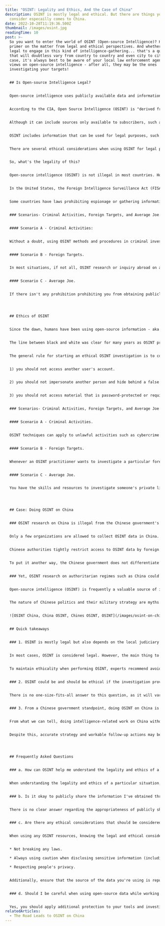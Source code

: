 ```yaml
---
title: "OSINT: Legality and Ethics, And the Case of China"
description: OSINT is mostly legal and ethical. But there are things you need to
  consider especailly comes to China.
date: 2022-10-28T11:19:36.500Z
thumbnail: /images/osint.jpg
readingTime: 10
post: >-
  So you want to enter the world of OSINT (Open-source Intelligence)? Here's a
  primer on the matter from legal and ethical perspectives. And whether it's
  legal to engage in this kind of intelligence-gathering... that's a question
  that will doubtless vary from country to country and even city to city. In any
  case, it's always best to be aware of your local law enforcement agencies'
  views on open-source intelligence - after all, they may be the ones
  investigating your targets!


  ## Is Open-source Intelligence Legal?


  Open-source intelligence uses publicly available data and information. Although the so-called "surface web" is a critical component, it is not limited to what can be found using Google.


  According to the CIA, Open Source Intelligence (OSINT) is "derived from publicly available material." However, most intelligence professionals broaden that definition to include information intended for public consumption.


  Although it can include sources only available to subscribers, such as newspaper content behind a paywall or subscription journals, OSINT is information anyone can use, regardless of ownership or control.


  OSINT includes information that can be used for legal purposes, such as surveillance or intel gathering. In addition, various methods can obtain open-source intelligence, including social media posts, news articles, videos, and audio recordings. Still, it all boils down to the same thing: material that has been made freely accessible to anybody without any expectation of privacy or confidentiality.


  There are several ethical considerations when using OSINT for legal purposes: privacy and data protection. For example, if you're using OSINT to spy on someone, it's essential to ensure they don't have a reasonable expectation of privacy. Additionally, data protection laws may restrict the use of OSINT for intelligence gathering.


  So, what's the legality of this?


  Open-source intelligence (OSINT) is not illegal in most countries. However, some countries have strict laws regarding information gathering and espionage.


  In the United States, the Foreign Intelligence Surveillance Act (FISA) permits the government to collect intelligence from foreign citizens and governments without a warrant if the information is obtained from a US person or entity that has provided it voluntarily. This law also allows for the "incidental" collection of information about US persons and entities outside FISA. Still, it does not allow them to be used in any criminal case against them.


  Some countries have laws prohibiting espionage or gathering information on behalf of other nations without their consent. These laws are typically put into place by governments who feel that they are being threatened by foreign countries who may want to steal their natural resources or use them as a military base against their own fellow citizens' freedoms. So here we are going to discuss three possible scenarios.


  ### Scenarios- Criminal Activities, Foreign Targets, and Average Joe.


  #### Scenario A - Criminal Activities:


  Without a doubt, using OSINT methods and procedures in criminal investigations or harmful activities would be legal. In these circumstances, however, a follow-up initiative with authorities, such as the infected organization or government agencies, is advised.


  #### Scenario B - Foreign Targets.


  In most situations, if not all, OSINT research or inquiry abroad on a foreign topic and target would be legal as long as you are not in that particular nation.


  #### Scenario C - Average Joe.


  If there isn't any prohibition prohibiting you from obtaining publicly accessible information on any particular person, applying OSINT methods on that person, even if they are a celebrity, should be permissible. But, if you're doing OSINT research or inquiry on Heads of State or Government, people in the intelligence and military community, common sense dictates that you use caution. Assume, for example, that a government agency discovers your OSINT study or inquiry. You will be on a watch list if such behavior seems suspicious and compromises national interests.




  ## Ethics of OSINT


  Since the dawn, humans have been using open-source information - aka OSINT - to solve problems and advance their civilizations. However, there are always critical ethical considerations to take into account. For example, when conducting investigations, it's important to remember that China is a crucial player in the world economy, and its government employs sophisticated methods to track individuals and organizations. As with all investigative work, weigh the pros and cons before taking any action, especially concerning sensitive or classified information. In the end, it's up to the individual or organization using OSINT to make sure they are aware of the law enforcement and intelligence-gathering techniques available to them and that they are using them ethically and lawfully.


  The line between black and white was clear for many years as OSINT practitioners in the establishment. We got instructions and carried out OSINT research and investigation to provide public services. However, when it comes to the private sector, the line is blurred, and often OSINT is in the grey zone. By doing OSINT, researchers collect information without prior consent from the targets. OSINT researchers would harden our tools, such as VM, VPN, proxy, and third-party software, and conceive our traces to avoid jeopardizing the investigation. OSINT and privacy are two sides of a coin. Collecting data on targets violates their privacy. It doesn't mean that person who shares the information intended to agree on being gathered and conduct analysis even if the information is publicly available.


  The general rule for starting an ethical OSINT investigation is to consolidate reasonable justification first. Still, there are some rules that we strictly follow:


  1) you should not access another user's account.


  2) you should not impersonate another person and hide behind a false identity to engage a topic in discussion or entice them to share information.


  3) you should not access material that is password-protected or requires any other form of login or private credential unless such material is acquired from leaked or breached sources.


  ### Scenarios- Criminal Activities, Foreign Targets, and Average Joe.


  #### Scenario A - Criminal Activities.


  OSINT techniques can apply to unlawful activities such as cybercrime or human trafficking and could bring ethical and tangible benefits to help government authorities take further action. Unless you want to locate, join, or extortionate such criminal organizations.


  #### Scenario B - Foreign Targets.


  Whenever an OSINT practitioner wants to investigate a particular foreign target for international targets, there will always be a reason. If you are in the public sector and serving your country's national interests, it is ethical for you to conduct OSINT research on a foreign target. However, if it is just for your benefit and you would publish or share the findings with the public, you are invading an innocent person's privacy and should be labeled as unethical OSINT research. This is why many OSINT Youtube channels only use their personal pictures or blurred images to respect any random person's privacy.


  #### Scenario C - Average Joe.


  You have the skills and resources to investigate someone's private life as an OSINT practitioner. However, it does not mean you have the right to invade others' privacy. Before you attempt to "OSINT" someone, make sure you ask yourself whether or not you'll be comfortable if that person does the same thing to you. Conducting an OSINT investigation without good cause is not ethically acceptable.




  ## Case: Doing OSINT on China


  ### OSINT research on China is illegal from the Chinese government's perspective.


  Only a few organizations are allowed to collect OSINT data in China. These include the intelligence services of the People's Republic of China (PRC), such as the Ministry of State Security, and law enforcement agencies, such as the Public Security Bureau. Other groups authorized to collect intelligence include universities and research institutes conducting national security-related work.


  Chinese authorities tightly restrict access to OSINT data by foreign intelligence services operating in China. As a foreigner conducting OSINT research in China, you risk being detected and having your intelligence-gathering operations shut down. If you are engaged in intelligence-gathering activities without proper authorization, you could face criminal charges and restrictions on your ability to operate in China. In several cases, Japanese citizens are put into jail because they are conducting geological surveys without prior permission, which they would never get from the Chinese government.


  To put it another way, the Chinese government does not differentiate between public and private data. Therefore, all without-permission data collection will be treated as espionage, resulting in severe punishment. As a result, we strongly recommend that if your OSINT study on China was published and could lead back to your real identities, you should only visit China with proper diplomatic cover.


  ### Yet, OSINT research on authoritarian regimes such as China could be ethical.


  Open-source intelligence (OSINT) is frequently a valuable source of information for understanding China despite these restrictions. The political and social landscape, economic circumstances, military capabilities, and international ties can be investigated using OSINT, given China's current political and human rights situation. It is also critical for the outside world to understand the CCP, PLA, and Chinese government's next move using all available means.


  The nature of Chinese politics and their military strategy are myths. China has always been a secretive country, so it is challenging to know its real intentions. Their policy is to keep themselves in power by manipulating people and keeping them in the dark about important events. This way, they can control the population without opening up completely or facing opposition. Therefore, we, OSINT on China, believe it is ethical to conduct OSINT investigation or research on them for high-value Chinese targets.


  ![OSINT China, China OSINT, Chines OSINT, OSINT](/images/osint-on-china_colored-logo-on-black-bg.jpg)


  ## Quick takeaways


  ### 1. OSINT is mostly legal but also depends on the local judiciary system.


  In most cases, OSINT is considered legal. However, the main thing to consider when doing OSINT is the jurisdiction in which you work- in some countries, laws may prohibit certain forms of intelligence gathering. In contrast, such rules may only exist in some countries. Additionally, different jurisdictions have different attitudes towards privacy and data retention- it's essential to be aware of these differences before starting any investigations.


  To maintain ethicality when performing OSINT, experts recommend avoiding conducting electronic surveillance or hacking targets without appropriate authorization and following strict social media guidelines- anything that could compromise someone's privacy.


  ### 2. OSINT could be and should be ethical if the investigation provides adequate justification.


  There is no one-size-fits-all answer to this question, as it will vary depending on the case and situation. However, some general advice that can be offered is always to be aware of your surroundings and follow local laws when conducting intelligence activities – it's important not to unnecessarily violate people's privacy or security. Additionally, social media platforms are often rife with information that could potentially be used in intelligence-gathering operations, so It's important to take care when snooping around online. 


  ### 3. From a Chinese government standpoint, doing OSINT on China is unlawful, yet it would be ethical in general.


  From what we can tell, doing intelligence-related work on China without prior permission from the Chinese government is illegal. In addition, anyone undertaking such an investigation would likely run into trouble if they were to visit China.


  Despite this, accurate strategy and workable follow-up actions may be guided by OSINT research on China and the Chinese public, influenced by China's nature. ***[OSINT on China](https://osintonchina.com/#contact)***, on the other hand, will be your protection shield, protecting you, your team, and your work. And through OSINT, our expertise, and our network, we at ***[OSINT on China](https://osintonchina.com/#contact)*** strive to deliver you crucial information.




  ## Frequently Asked Questions


  ### a. How can OSINT help me understand the legality and ethics of a particular situation?


  When understanding the legality and ethics of a particular situation, using open-source intelligence (OSINT) is a great way to get started. OSINT refers to collecting and analyzing information using open sources such as online newspapers, blogs, social media posts, etc. Online resources like these allow you to learn more about what's happening in different parts of the world. For example, suppose you're looking into the legality of a situation and want to understand the laws in other countries. In that case, you can use Google Earth and GIS software to map locations and study the terrain. OSINT can also help you gather evidence for your findings. For example, if you believe someone is involved in a crime, you can use social media platforms like Twitter or LinkedIn to share your results. This will help create an educated opinion on the matter.


  ### b. Is it okay to publicly share the information I've obtained through OSINT techniques?


  There is no clear answer regarding the appropriateness of publicly sharing information obtained through OSINT techniques. While using OSINT for personal exploration and understanding is generally okay, it's essential to consider the ethics and legality involved in any such activity. Remember that anything you share could be used against you in a court of law - so please think twice before releasing sensitive information!


  ### c. Are there any ethical considerations that should be considered when using OSINT resources?


  When using any OSINT resources, knowing the legal and ethical considerations is crucial. Some things you need to keep in mind when conducting your research include the following:


  * Not breaking any laws.

  * Always using caution when disclosing sensitive information (including personally identifying information).

  * Respecting people's privacy.


  Additionally, ensure that the source of the data you're using is reputable and can be verified.


  ### d. Should I be careful when using open-source data while working on sensitive cases related to China?


  Yes, you should apply additional protection to your tools and investigation when it comes to China. OSINT investigations of entities in China often involve sensitive or classified information, so taking appropriate measures to safeguard your data is important. For example, you can protect yourself using a dedicated Hong Kong VPN IP address when researching in China, keeping accounts on secure servers, and avoiding working directly with Chinese intelligence services. There is a high chance of encountering unethical behavior when conducting intelligence-related research in China. In addition, the country's opaque legal system makes it difficult for researchers to know what information is safe to share or not. Therefore, we strongly recommend you avoid visiting China if most of your research concerns the country.
relatedArticles:
  - The Road Leads to OSINT on China
---
```

